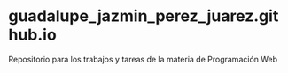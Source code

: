 # guadalupe_jazmin_perez_juarez.github.io
Repositorio para los trabajos y tareas de la materia de Programación Web
